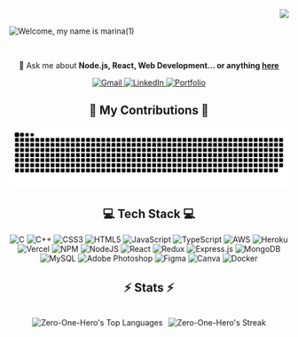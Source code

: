 <img align="right" src="https://visitor-badge.laobi.icu/badge?page_id=ZeroOne-Hero.ZeroOne-Hero" />

<br/>

![Welcome, my name is marina(1)](https://github.com/ZeroOne-Hero/ZeroOne-Hero/assets/135366781/28758dce-1493-499a-861e-bb46be853cf0)

<br/>

<div align="center">

💬 Ask me about **Node.js, React, Web Development... or anything [here](https://github.com/ZeroOne-Hero/ZeroOne-Hero/issues)**

 </div>

<div align="center">
  <a href="mailto:qwe39117@gmail.com">
    <img src="https://github.com/ZeroOne-Hero/ZeroOne-Hero/assets/135366781/28dfdce9-266a-44d3-bba5-3256b1bb8549" alt="Gmail" height="33" margin="5px"/>
  </a>
  <a href="https://www.linkedin.com/in/ZeroOne-Hero/" target="_blank">
    <img src="https://github.com/ZeroOne-Hero/ZeroOne-Hero/assets/135366781/363273e7-0a07-4665-92f9-408fe8c80e6a" alt="LinkedIn" height="33" margin="5px"/> 
  </a>
  <a href="https://portfolio-marina-kappa.vercel.app/">
    <img src="https://github.com/ZeroOne-Hero/ZeroOne-Hero/assets/135366781/c068fd05-3a62-48e1-9130-8a9c9740682e" alt="Portfolio" height="33" margin="5px"/>
  </a>
</div>

<div align="center">
  <h2>🐍 My Contributions 🐍</h2>

 ![Snake animation](https://github.com/ZeroOne-Hero/ZeroOne-Hero/blob/output/github-contribution-grid-snake.svg)
  
</div>

<div align="center">
<h2>💻 Tech Stack 💻</h2> 
 
![C](https://img.shields.io/badge/c-%2300599C.svg?style=for-the-badge&logo=c&logoColor=white) ![C++](https://img.shields.io/badge/c++-%2300599C.svg?style=for-the-badge&logo=c%2B%2B&logoColor=white) ![CSS3](https://img.shields.io/badge/css3-%231572B6.svg?style=for-the-badge&logo=css3&logoColor=white) ![HTML5](https://img.shields.io/badge/html5-%23E34F26.svg?style=for-the-badge&logo=html5&logoColor=white) ![JavaScript](https://img.shields.io/badge/javascript-%23323330.svg?style=for-the-badge&logo=javascript&logoColor=%23F7DF1E) ![TypeScript](https://img.shields.io/badge/typescript-%23007ACC.svg?style=for-the-badge&logo=typescript&logoColor=white) ![AWS](https://img.shields.io/badge/AWS-%23FF9900.svg?style=for-the-badge&logo=amazon-aws&logoColor=white) ![Heroku](https://img.shields.io/badge/heroku-%23430098.svg?style=for-the-badge&logo=heroku&logoColor=white) ![Vercel](https://img.shields.io/badge/vercel-%23000000.svg?style=for-the-badge&logo=vercel&logoColor=white) ![NPM](https://img.shields.io/badge/NPM-%23CB3837.svg?style=for-the-badge&logo=npm&logoColor=white) ![NodeJS](https://img.shields.io/badge/node.js-6DA55F?style=for-the-badge&logo=node.js&logoColor=white) ![React](https://img.shields.io/badge/react-%2320232a.svg?style=for-the-badge&logo=react&logoColor=%2361DAFB) ![Redux](https://img.shields.io/badge/redux-%23593d88.svg?style=for-the-badge&logo=redux&logoColor=white) ![Express.js](https://img.shields.io/badge/express.js-%23404d59.svg?style=for-the-badge&logo=express&logoColor=%2361DAFB) ![MongoDB](https://img.shields.io/badge/MongoDB-%234ea94b.svg?style=for-the-badge&logo=mongodb&logoColor=white) ![MySQL](https://img.shields.io/badge/mysql-%2300000f.svg?style=for-the-badge&logo=mysql&logoColor=white) ![Adobe Photoshop](https://img.shields.io/badge/adobe%20photoshop-%2331A8FF.svg?style=for-the-badge&logo=adobe%20photoshop&logoColor=white) ![Figma](https://img.shields.io/badge/figma-%23F24E1E.svg?style=for-the-badge&logo=figma&logoColor=white) ![Canva](https://img.shields.io/badge/Canva-%2300C4CC.svg?style=for-the-badge&logo=Canva&logoColor=white) ![Docker](https://img.shields.io/badge/docker-%230db7ed.svg?style=for-the-badge&logo=docker&logoColor=white)

</div>
<h2 align="center">⚡ Stats ⚡</h2>
<br>

<div align="center" style="display: flex; justify-content: center; align-items: center; flex-wrap: wrap;">
  <img src="https://github-readme-stats.vercel.app/api/top-langs/?username=ZeroOne-Hero&theme=merko&show_icons=true&hide_border=true&layout=compact" alt="Zero-One-Hero's Top Languages" style="height: 187px; width: auto; margin-right: 10px;" />
  <img src="https://github-readme-streak-stats.herokuapp.com/?user=ZeroOne-Hero&theme=merko&hide_border=true" alt="Zero-One-Hero's Streak" style="height: 187px; width: auto;" />
</div>

<br/>

